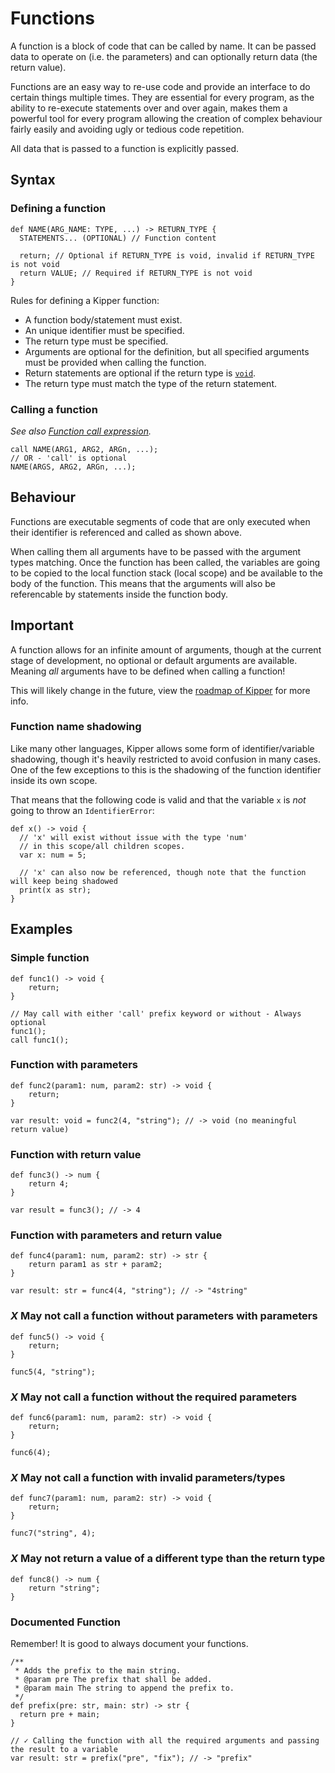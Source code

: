 # Functions

A function is a block of code that can be called by name. It can be passed data to operate on (i.e. the parameters) and
can optionally return data (the return value).

Functions are an easy way to re-use code and provide an interface to do certain things multiple times. They are
essential for every program, as the ability to re-execute statements over and over again, makes them a powerful tool
for every program allowing the creation of complex behaviour fairly easily and avoiding ugly or tedious code repetition.

All data that is passed to a function is explicitly passed.

## Syntax

### Defining a function

```kipper
def NAME(ARG_NAME: TYPE, ...) -> RETURN_TYPE {
  STATEMENTS... (OPTIONAL) // Function content

  return; // Optional if RETURN_TYPE is void, invalid if RETURN_TYPE is not void
  return VALUE; // Required if RETURN_TYPE is not void
}
```

Rules for defining a Kipper function:

- A function body/statement must exist.
- An unique identifier must be specified.
- The return type must be specified.
- Arguments are optional for the definition, but all specified arguments must be provided when calling the function.
- Return statements are optional if the return type is [`void`](./datatypes/void-type.html).
- The return type must match the type of the return statement.

### Calling a function

_See also [Function call expression](./expressions/function-call-expression.html)._

```kipper
call NAME(ARG1, ARG2, ARGn, ...);
// OR - 'call' is optional
NAME(ARGS, ARG2, ARGn, ...);
```

## Behaviour

Functions are executable segments of code that are only executed when their identifier is referenced and called as shown above.

When calling them all arguments have to be passed with the argument types matching. Once the function has been called,
the variables are going to be copied to the local function stack (local scope) and be available to the body of the function.
This means that the arguments will also be referencable by statements inside the function body.

<div class="important">
  <h2>Important</h2>
  <p>
    A function allows for an infinite amount of arguments, though at the current stage of development, no optional or
    default arguments are available. Meaning <em>all</em> arguments have to be defined when calling a function!
  </p>
	<p>
	This will likely change in the future, view the <a href="<%- roadmapURL %>">roadmap of Kipper</a> for more info.
	</p>
</div>

### Function name shadowing

Like many other languages, Kipper allows some form of identifier/variable shadowing, though it's heavily restricted to
avoid confusion in many cases. One of the few exceptions to this is the shadowing of the function identifier inside its
own scope.

That means that the following code is valid and that the variable `x` is _not_ going to throw an `IdentifierError`:

```kipper
def x() -> void {
  // 'x' will exist without issue with the type 'num'
  // in this scope/all children scopes.
  var x: num = 5;

  // 'x' can also now be referenced, though note that the function will keep being shadowed
  print(x as str);
}
```

## Examples

### Simple function

```kipper
def func1() -> void {
	return;
}

// May call with either 'call' prefix keyword or without - Always optional
func1();
call func1();
```

### Function with parameters

```kipper
def func2(param1: num, param2: str) -> void {
	return;
}

var result: void = func2(4, "string"); // -> void (no meaningful return value)
```

### Function with return value

```kipper
def func3() -> num {
	return 4;
}

var result = func3(); // -> 4
```

### Function with parameters and return value

```kipper
def func4(param1: num, param2: str) -> str {
	return param1 as str + param2;
}

var result: str = func4(4, "string"); // -> "4string"
```

### <em class="red-checkmark">X</em> May not call a function without parameters with parameters

```kipper
def func5() -> void {
	return;
}

func5(4, "string");
```

### <em class="red-checkmark">X</em> May not call a function without the required parameters

```kipper
def func6(param1: num, param2: str) -> void {
    return;
}

func6(4);
```

### <em class="red-checkmark">X</em> May not call a function with invalid parameters/types

```kipper
def func7(param1: num, param2: str) -> void {
	return;
}

func7("string", 4);
```

### <em class="red-checkmark">X</em> May not return a value of a different type than the return type

```kipper
def func8() -> num {
    return "string";
}
```

### Documented Function

Remember! It is good to always document your functions.

```kipper
/**
 * Adds the prefix to the main string.
 * @param pre The prefix that shall be added.
 * @param main The string to append the prefix to.
 */
def prefix(pre: str, main: str) -> str {
  return pre + main;
}

// ✓ Calling the function with all the required arguments and passing the result to a variable
var result: str = prefix("pre", "fix"); // -> "prefix"
```
